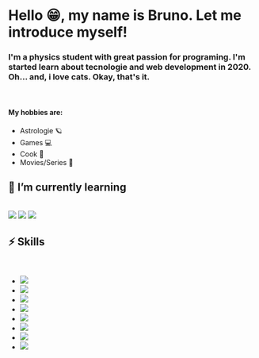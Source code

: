 # Hello 😁, my name is Bruno. Let me introduce myself!

### I'm a physics student with great passion for programing. I'm started learn about tecnologie and web development in 2020. Oh... and, i love cats. Okay, that's it.
<br>

#### My hobbies are:
 - Astrologie 🪐
 - Games 💻
 - Cook 🥐
 - Movies/Series 🤖

## 🔭 I’m currently learning
<br>

<img src="https://img.shields.io/badge/MySQL-00000F?style=for-the-badge&logo=mysqlogoColor=white" />
<img src="https://img.shields.io/badge/Laravel-FF2D20?style=for-the-badge&logo=laravelogoColor=white" />
<img src="https://img.shields.io/badge/next.js-000000?style=for-the-badge&logo=nextdotjs&logoColor=white" />
</br>

## ⚡ Skills 
<br>

  - <img src="https://img.shields.io/badge/HTML5-E34F26?style=for-the-badge& logo=html5logoColor=white" />

  - <img src="https://img.shields.io/badge/CSS3-1572B6?style=for-the-badge&logo=css3logoColor=white" />

  - <img src="https://img.shields.io/badge/JavaScript-F7DF1E?style=for-the-badgelogo=javascript&logoColor=black" />

  - <img src="https://img.shields.io/badge/Node.js-339933? style=for-the-badgelogo=nodedotjs&logoColor=white" />

  - <img src ="https://img.shields.io/badge/React-20232A?style=for-the-badgelogo=reaclogoColor=61DAFB" />

  - <img src="https://img.shields.io/badge/Bootstrap-563D7C? style=for-the-badgelogo=bootstrap&logoColor=white" />

  - <img src="https://img.shields.io/badge/Python-3776AB?style=for-the-badgelogo=python& logoColor=white" />

  - <img src="https://img.shields.io/badge/PHP-777BB4?style=for-the-badge& logo=phplogoColor=white" />